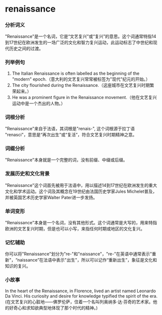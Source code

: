 # renaissance

### 分析词义

  

"Renaissance"是一个名词，它是“文艺复兴”或“复兴”的意思。这个词通常特指14到17世纪在欧洲发生的一场广泛的文化和智力复兴运动，此运动标志了中世纪和现代历史之间的过渡。

  

### 列举例句

  

1.  The Italian Renaissance is often labelled as the beginning of the "modern" epoch.（意大利的文艺复兴常常被标签为"现代"纪元的开始。）
2.  The city flourished during the Renaissance.（这座城市在文艺复兴时期繁荣起来。）
3.  He was a prominent figure in the Renaissance movement.（他在文艺复兴运动中是一个杰出的人物。）

  

### 词根分析

  

"Renaissance"来自于法语，其词根是"renais-", 这个词根源于拉丁语 "renasci"，意思是“再次出生”或“复活”，符合文艺复兴时期精神之意。

  

### 词缀分析

  

"Renaissance"本身就是一个完整的词，没有前缀、中缀或后缀。

  

### 发展历史和文化背景

  

"Renaissance"这个词首先被用于法语中，用以描述14到17世纪在欧洲发生的重大文化和学术运动。这个词及其概念在19世纪由法国历史学家Jules Michelet普及，并被英国艺术历史学家Walter Pater进一步发扬。

  

### 单词变形

  

"Renaissance"本身是一个名词，没有其他形式。这个词通常是大写的，用来特指欧洲的文艺复兴时期，但是也可以小写，来指任何时期或地区的文化复兴。

  

### 记忆辅助

  

你可以将"Renaissance"划分为"re-"和"naissance"，"re-"在英语中通常表示"重新"，“naissance”在法语中表示"出生"，所以可以记作“重新出生”，象征是文化和知识的复兴。

  

### 小故事

  

In the heart of the Renaissance, in Florence, lived an artist named Leonardo Da Vinci. His curiosity and desire for knowledge typified the spirit of the era. (在文艺复兴的心脏地——佛罗伦萨，住着一个名叫列奥纳多·达·芬奇的艺术家。他的好奇心和求知欲典型地体现了那个时代的精神。)
